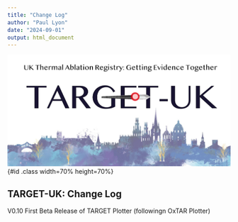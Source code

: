 ```yaml
---
title: "Change Log"
author: "Paul Lyon"
date: "2024-09-01"
output: html_document
---
```


![TARGET-UK](TARGETPlotterLogo.png){#id .class width=70% height=70%}

## TARGET-UK: Change Log

V0.10  First Beta Release of TARGET Plotter (followingn OxTAR Plotter)<br>
